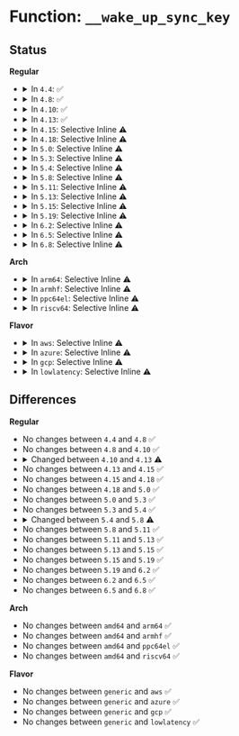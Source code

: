 # Function: <code>__wake_up_sync_key</code>

## Status
<b>Regular</b>
<ul>
<li>
<details>
<summary>In <code>4.4</code>: ✅</summary>

```c
void __wake_up_sync_key(wait_queue_head_t *q, unsigned int mode, int nr_exclusive, void *key);
```

**Collision:** Unique Global

**Inline:** No

**Transformation:** False

**Instances:**

```
In kernel/sched/wait.c (ffffffff810c37a0)
Location: kernel/sched/wait.c:132
Inline: False
Direct callers:
  - kernel/exit.c:__wake_up_parent
  - kernel/sched/wait.c:__wake_up_sync
  - fs/pipe.c:pipe_write
  - fs/pipe.c:pipe_write
  - fs/pipe.c:pipe_read
  - fs/pipe.c:pipe_read
  - fs/pipe.c:pipe_release
  - net/unix/af_unix.c:unix_dgram_recvmsg
```
**Symbols:**

```
ffffffff810c37a0-ffffffff810c37fc: __wake_up_sync_key (STB_GLOBAL)
```
</details>
</li>
<li>
<details>
<summary>In <code>4.8</code>: ✅</summary>

```c
void __wake_up_sync_key(wait_queue_head_t *q, unsigned int mode, int nr_exclusive, void *key);
```

**Collision:** Unique Global

**Inline:** No

**Transformation:** False

**Instances:**

```
In kernel/sched/wait.c (ffffffff810c7130)
Location: kernel/sched/wait.c:132
Inline: False
Direct callers:
  - kernel/exit.c:__wake_up_parent
  - kernel/sched/wait.c:__wake_up_sync
  - fs/pipe.c:pipe_release
  - fs/pipe.c:pipe_write
  - fs/pipe.c:pipe_write
  - fs/pipe.c:pipe_read
  - fs/pipe.c:pipe_read
  - net/unix/af_unix.c:unix_dgram_recvmsg
```
**Symbols:**

```
ffffffff810c7130-ffffffff810c718c: __wake_up_sync_key (STB_GLOBAL)
```
</details>
</li>
<li>
<details>
<summary>In <code>4.10</code>: ✅</summary>

```c
void __wake_up_sync_key(wait_queue_head_t *q, unsigned int mode, int nr_exclusive, void *key);
```

**Collision:** Unique Global

**Inline:** No

**Transformation:** False

**Instances:**

```
In kernel/sched/wait.c (ffffffff810ccf90)
Location: kernel/sched/wait.c:132
Inline: False
Direct callers:
  - kernel/exit.c:__wake_up_parent
  - kernel/sched/wait.c:__wake_up_sync
  - fs/pipe.c:pipe_release
  - fs/pipe.c:pipe_write
  - fs/pipe.c:pipe_write
  - fs/pipe.c:pipe_read
  - fs/pipe.c:pipe_read
  - net/unix/af_unix.c:unix_dgram_recvmsg
```
**Symbols:**

```
ffffffff810ccf90-ffffffff810ccfec: __wake_up_sync_key (STB_GLOBAL)
```
</details>
</li>
<li>
<details>
<summary>In <code>4.13</code>: ✅</summary>

```c
void __wake_up_sync_key(struct wait_queue_head *wq_head, unsigned int mode, int nr_exclusive, void *key);
```

**Collision:** Unique Global

**Inline:** No

**Transformation:** False

**Instances:**

```
In kernel/sched/wait.c (ffffffff810c97f0)
Location: kernel/sched/wait.c:134
Inline: False
Direct callers:
  - kernel/exit.c:__wake_up_parent
  - kernel/sched/wait.c:__wake_up_sync
  - fs/pipe.c:pipe_release
  - fs/pipe.c:pipe_write
  - fs/pipe.c:pipe_write
  - fs/pipe.c:pipe_read
  - fs/pipe.c:pipe_read
  - net/unix/af_unix.c:unix_dgram_recvmsg
```
**Symbols:**

```
ffffffff810c97f0-ffffffff810c984d: __wake_up_sync_key (STB_GLOBAL)
```
</details>
</li>
<li>
<details>
<summary>In <code>4.15</code>: Selective Inline ⚠️</summary>

```c
void __wake_up_sync_key(struct wait_queue_head *wq_head, unsigned int mode, int nr_exclusive, void *key);
```

**Collision:** Unique Global

**Inline:** Selective

**Transformation:** False

**Instances:**

```
In kernel/sched/wait.c (ffffffff810d1065)
Location: kernel/sched/wait.c:192
Inline: True
Inline callers:
  - kernel/sched/wait.c:__wake_up_sync
Direct callers:
  - kernel/exit.c:__wake_up_parent
  - fs/pipe.c:pipe_release
  - fs/pipe.c:pipe_write
  - fs/pipe.c:pipe_write
  - fs/pipe.c:pipe_read
  - fs/pipe.c:pipe_read
  - net/unix/af_unix.c:unix_dgram_recvmsg
```
**Symbols:**

```
ffffffff810d1030-ffffffff810d1052: __wake_up_sync_key (STB_GLOBAL)
```
</details>
</li>
<li>
<details>
<summary>In <code>4.18</code>: Selective Inline ⚠️</summary>

```c
void __wake_up_sync_key(struct wait_queue_head *wq_head, unsigned int mode, int nr_exclusive, void *key);
```

**Collision:** Unique Global

**Inline:** Selective

**Transformation:** False

**Instances:**

```
In kernel/sched/wait.c (ffffffff810d9415)
Location: kernel/sched/wait.c:186
Inline: True
Inline callers:
  - kernel/sched/wait.c:__wake_up_sync
Direct callers:
  - kernel/exit.c:__wake_up_parent
  - fs/pipe.c:pipe_release
  - fs/pipe.c:pipe_write
  - fs/pipe.c:pipe_write
  - fs/pipe.c:pipe_read
  - fs/pipe.c:pipe_read
  - net/unix/af_unix.c:unix_dgram_recvmsg
```
**Symbols:**

```
ffffffff810d93e0-ffffffff810d9401: __wake_up_sync_key (STB_GLOBAL)
```
</details>
</li>
<li>
<details>
<summary>In <code>5.0</code>: Selective Inline ⚠️</summary>

```c
void __wake_up_sync_key(struct wait_queue_head *wq_head, unsigned int mode, int nr_exclusive, void *key);
```

**Collision:** Unique Global

**Inline:** Selective

**Transformation:** False

**Instances:**

```
In kernel/sched/wait.c (ffffffff810e2f15)
Location: kernel/sched/wait.c:188
Inline: True
Inline callers:
  - kernel/sched/wait.c:__wake_up_sync
Direct callers:
  - kernel/exit.c:__wake_up_parent
  - fs/pipe.c:pipe_release
  - fs/pipe.c:pipe_write
  - fs/pipe.c:pipe_write
  - fs/pipe.c:pipe_read
  - fs/pipe.c:pipe_read
  - net/unix/af_unix.c:unix_dgram_recvmsg
```
**Symbols:**

```
ffffffff810e2ee0-ffffffff810e2f01: __wake_up_sync_key (STB_GLOBAL)
```
</details>
</li>
<li>
<details>
<summary>In <code>5.3</code>: Selective Inline ⚠️</summary>

```c
void __wake_up_sync_key(struct wait_queue_head *wq_head, unsigned int mode, int nr_exclusive, void *key);
```

**Collision:** Unique Global

**Inline:** Selective

**Transformation:** False

**Instances:**

```
In kernel/sched/wait.c (ffffffff810e9cb5)
Location: kernel/sched/wait.c:185
Inline: True
Inline callers:
  - kernel/sched/wait.c:__wake_up_sync
Direct callers:
  - kernel/exit.c:__wake_up_parent
  - fs/pipe.c:pipe_release
  - fs/pipe.c:pipe_write
  - fs/pipe.c:pipe_write
  - fs/pipe.c:pipe_read
  - fs/pipe.c:pipe_read
  - net/core/sock.c:sock_def_write_space
  - net/core/sock.c:sock_def_readable
  - net/unix/af_unix.c:unix_dgram_recvmsg
  - net/unix/af_unix.c:unix_write_space
```
**Symbols:**

```
ffffffff810e9c80-ffffffff810e9ca1: __wake_up_sync_key (STB_GLOBAL)
```
</details>
</li>
<li>
<details>
<summary>In <code>5.4</code>: Selective Inline ⚠️</summary>

```c
void __wake_up_sync_key(struct wait_queue_head *wq_head, unsigned int mode, int nr_exclusive, void *key);
```

**Collision:** Unique Global

**Inline:** Selective

**Transformation:** False

**Instances:**

```
In kernel/sched/wait.c (ffffffff810f5685)
Location: kernel/sched/wait.c:185
Inline: True
Inline callers:
  - kernel/sched/wait.c:__wake_up_sync
Direct callers:
  - kernel/exit.c:__wake_up_parent
  - fs/pipe.c:pipe_release
  - fs/pipe.c:pipe_write
  - fs/pipe.c:pipe_write
  - fs/pipe.c:pipe_read
  - fs/pipe.c:pipe_read
  - net/core/sock.c:sock_def_write_space
  - net/core/sock.c:sock_def_readable
  - net/unix/af_unix.c:unix_dgram_recvmsg
  - net/unix/af_unix.c:unix_write_space
```
**Symbols:**

```
ffffffff810f5650-ffffffff810f5671: __wake_up_sync_key (STB_GLOBAL)
```
</details>
</li>
<li>
<details>
<summary>In <code>5.8</code>: Selective Inline ⚠️</summary>

```c
void __wake_up_sync_key(struct wait_queue_head *wq_head, unsigned int mode, void *key);
```

**Collision:** Unique Global

**Inline:** Selective

**Transformation:** False

**Instances:**

```
In kernel/sched/wait.c (ffffffff810ff035)
Location: kernel/sched/wait.c:184
Inline: True
Inline callers:
  - kernel/sched/wait.c:__wake_up_sync
Direct callers:
  - kernel/exit.c:__wake_up_parent
  - fs/pipe.c:pipe_write
  - fs/pipe.c:pipe_write
  - fs/pipe.c:pipe_write
  - fs/pipe.c:pipe_read
  - fs/pipe.c:pipe_read
  - fs/pipe.c:pipe_read
  - net/core/sock.c:sock_def_write_space
  - net/core/sock.c:sock_def_readable
  - net/unix/af_unix.c:unix_dgram_recvmsg
  - net/unix/af_unix.c:unix_write_space
```
**Symbols:**

```
ffffffff810fed90-ffffffff810fedb3: __wake_up_sync_key (STB_GLOBAL)
```
</details>
</li>
<li>
<details>
<summary>In <code>5.11</code>: Selective Inline ⚠️</summary>

```c
void __wake_up_sync_key(struct wait_queue_head *wq_head, unsigned int mode, void *key);
```

**Collision:** Unique Global

**Inline:** Selective

**Transformation:** False

**Instances:**

```
In kernel/sched/wait.c (ffffffff810fd8d5)
Location: kernel/sched/wait.c:199
Inline: True
Inline callers:
  - kernel/sched/wait.c:__wake_up_sync
Direct callers:
  - kernel/exit.c:__wake_up_parent
  - fs/pipe.c:pipe_write
  - fs/pipe.c:pipe_write
  - fs/pipe.c:pipe_write
  - fs/pipe.c:pipe_read
  - fs/pipe.c:pipe_read
  - fs/pipe.c:pipe_read
  - net/core/sock.c:sock_def_write_space
  - net/core/sock.c:sock_def_readable
  - net/unix/af_unix.c:unix_dgram_recvmsg
  - net/unix/af_unix.c:unix_write_space
```
**Symbols:**

```
ffffffff810fd690-ffffffff810fd6b3: __wake_up_sync_key (STB_GLOBAL)
```
</details>
</li>
<li>
<details>
<summary>In <code>5.13</code>: Selective Inline ⚠️</summary>

```c
void __wake_up_sync_key(struct wait_queue_head *wq_head, unsigned int mode, void *key);
```

**Collision:** Unique Global

**Inline:** Selective

**Transformation:** False

**Instances:**

```
In kernel/sched/wait.c (ffffffff810ffcb5)
Location: kernel/sched/wait.c:199
Inline: True
Inline callers:
  - kernel/sched/wait.c:__wake_up_sync
Direct callers:
  - kernel/exit.c:__wake_up_parent
  - fs/pipe.c:pipe_write
  - fs/pipe.c:pipe_write
  - fs/pipe.c:pipe_write
  - fs/pipe.c:pipe_read
  - fs/pipe.c:pipe_read
  - fs/pipe.c:pipe_read
  - fs/pipe.c:pipe_read
  - net/core/sock.c:sock_def_write_space
  - net/core/sock.c:sock_def_readable
  - net/unix/af_unix.c:unix_dgram_recvmsg
  - net/unix/af_unix.c:unix_write_space
```
**Symbols:**

```
ffffffff810ffa70-ffffffff810ffa93: __wake_up_sync_key (STB_GLOBAL)
```
</details>
</li>
<li>
<details>
<summary>In <code>5.15</code>: Selective Inline ⚠️</summary>

```c
void __wake_up_sync_key(struct wait_queue_head *wq_head, unsigned int mode, void *key);
```

**Collision:** Unique Global

**Inline:** Selective

**Transformation:** False

**Instances:**

```
In kernel/sched/wait.c (ffffffff8111bda5)
Location: kernel/sched/wait.c:199
Inline: True
Inline callers:
  - kernel/sched/wait.c:__wake_up_sync
Direct callers:
  - kernel/exit.c:__wake_up_parent
  - fs/pipe.c:pipe_write
  - fs/pipe.c:pipe_write
  - fs/pipe.c:pipe_write
  - fs/pipe.c:pipe_read
  - fs/pipe.c:pipe_read
  - fs/pipe.c:pipe_read
  - fs/pipe.c:pipe_read
  - net/core/sock.c:sock_def_write_space
  - net/core/sock.c:sock_def_readable
  - net/unix/af_unix.c:__unix_dgram_recvmsg
  - net/unix/af_unix.c:unix_write_space
```
**Symbols:**

```
ffffffff8111bb40-ffffffff8111bb63: __wake_up_sync_key (STB_GLOBAL)
```
</details>
</li>
<li>
<details>
<summary>In <code>5.19</code>: Selective Inline ⚠️</summary>

```c
void __wake_up_sync_key(struct wait_queue_head *wq_head, unsigned int mode, void *key);
```

**Collision:** Unique Global

**Inline:** Selective

**Transformation:** False

**Instances:**

```
In kernel/sched/build_utility.c (ffffffff8113fcd5)
Location: kernel/sched/wait.c:198
Inline: True
Inline callers:
  - kernel/sched/build_utility.c:__wake_up_sync
Direct callers:
  - kernel/exit.c:__wake_up_parent
  - fs/pipe.c:pipe_write
  - fs/pipe.c:pipe_write
  - fs/pipe.c:pipe_write
  - fs/pipe.c:pipe_read
  - fs/pipe.c:pipe_read
  - fs/pipe.c:pipe_read
  - fs/pipe.c:pipe_read
  - net/core/sock.c:sock_def_write_space
  - net/core/sock.c:sock_def_readable
  - net/core/sock.c:sock_wfree
  - net/unix/af_unix.c:__unix_dgram_recvmsg
  - net/unix/af_unix.c:unix_write_space
```
**Symbols:**

```
ffffffff8113c300-ffffffff8113c341: __wake_up_sync_key (STB_GLOBAL)
```
</details>
</li>
<li>
<details>
<summary>In <code>6.2</code>: Selective Inline ⚠️</summary>

```c
void __wake_up_sync_key(struct wait_queue_head *wq_head, unsigned int mode, void *key);
```

**Collision:** Unique Global

**Inline:** Selective

**Transformation:** False

**Instances:**

```
In kernel/sched/build_utility.c (ffffffff8116a8c5)
Location: kernel/sched/wait.c:202
Inline: True
Inline callers:
  - kernel/sched/build_utility.c:__wake_up_sync
Direct callers:
  - kernel/exit.c:__wake_up_parent
  - fs/pipe.c:pipe_write
  - fs/pipe.c:pipe_write
  - fs/pipe.c:pipe_write
  - fs/pipe.c:pipe_read
  - fs/pipe.c:pipe_read
  - fs/pipe.c:pipe_read
  - fs/pipe.c:pipe_read
  - net/core/sock.c:sock_def_write_space
  - net/core/sock.c:sock_def_readable
  - net/core/sock.c:sock_wfree
  - net/unix/af_unix.c:__unix_dgram_recvmsg
  - net/unix/af_unix.c:unix_write_space
```
**Symbols:**

```
ffffffff81166f60-ffffffff81166fa5: __wake_up_sync_key (STB_GLOBAL)
```
</details>
</li>
<li>
<details>
<summary>In <code>6.5</code>: Selective Inline ⚠️</summary>

```c
void __wake_up_sync_key(struct wait_queue_head *wq_head, unsigned int mode, void *key);
```

**Collision:** Unique Global

**Inline:** Selective

**Transformation:** False

**Instances:**

```
In kernel/sched/build_utility.c (ffffffff8117afd5)
Location: kernel/sched/wait.c:202
Inline: True
Inline callers:
  - kernel/sched/build_utility.c:__wake_up_sync
Direct callers:
  - kernel/exit.c:__wake_up_parent
  - fs/pipe.c:pipe_write
  - fs/pipe.c:pipe_write
  - fs/pipe.c:pipe_write
  - fs/pipe.c:pipe_read
  - fs/pipe.c:pipe_read
  - fs/pipe.c:pipe_read
  - fs/pipe.c:pipe_read
  - net/core/sock.c:sock_def_write_space
  - net/core/sock.c:sock_def_readable
  - net/core/sock.c:sock_wfree
  - net/unix/af_unix.c:__unix_dgram_recvmsg
  - net/unix/af_unix.c:unix_write_space
```
**Symbols:**

```
ffffffff81177330-ffffffff81177375: __wake_up_sync_key (STB_GLOBAL)
```
</details>
</li>
<li>
<details>
<summary>In <code>6.8</code>: Selective Inline ⚠️</summary>

```c
void __wake_up_sync_key(struct wait_queue_head *wq_head, unsigned int mode, void *key);
```

**Collision:** Unique Global

**Inline:** Selective

**Transformation:** False

**Instances:**

```
In kernel/sched/build_utility.c (ffffffff8118c225)
Location: kernel/sched/wait.c:167
Inline: True
Inline callers:
  - kernel/sched/build_utility.c:__wake_up_sync
Direct callers:
  - kernel/exit.c:__wake_up_parent
  - fs/pipe.c:pipe_write
  - fs/pipe.c:pipe_write
  - fs/pipe.c:pipe_write
  - fs/pipe.c:pipe_read
  - fs/pipe.c:pipe_read
  - fs/pipe.c:pipe_read
  - fs/pipe.c:pipe_read
  - net/core/sock.c:sock_def_write_space
  - net/core/sock.c:sock_def_readable
  - net/core/sock.c:sock_wfree
  - net/unix/af_unix.c:__unix_dgram_recvmsg
  - net/unix/af_unix.c:unix_write_space
```
**Symbols:**

```
ffffffff8118c2a0-ffffffff8118c315: __wake_up_sync_key (STB_GLOBAL)
```
</details>
</li>
</ul>
<b>Arch</b>
<ul>
<li>
<details>
<summary>In <code>arm64</code>: Selective Inline ⚠️</summary>

```c
void __wake_up_sync_key(struct wait_queue_head *wq_head, unsigned int mode, int nr_exclusive, void *key);
```

**Collision:** Unique Global

**Inline:** Selective

**Transformation:** False

**Instances:**

```
In kernel/sched/wait.c (ffff8000101587ac)
Location: kernel/sched/wait.c:185
Inline: True
Inline callers:
  - kernel/sched/wait.c:__wake_up_sync
Direct callers:
  - kernel/exit.c:__wake_up_parent
  - fs/pipe.c:pipe_release
  - fs/pipe.c:pipe_write
  - fs/pipe.c:pipe_write
  - fs/pipe.c:pipe_read
  - fs/pipe.c:pipe_read
  - net/core/sock.c:sock_def_write_space
  - net/core/sock.c:sock_def_readable
  - net/unix/af_unix.c:unix_dgram_recvmsg
  - net/unix/af_unix.c:unix_write_space
```
**Symbols:**

```
ffff800010158730-ffff800010158788: __wake_up_sync_key (STB_GLOBAL)
```
</details>
</li>
<li>
<details>
<summary>In <code>armhf</code>: Selective Inline ⚠️</summary>

```c
void __wake_up_sync_key(struct wait_queue_head *wq_head, unsigned int mode, int nr_exclusive, void *key);
```

**Collision:** Unique Global

**Inline:** Selective

**Transformation:** False

**Instances:**

```
In kernel/sched/wait.c (c03a5df4)
Location: kernel/sched/wait.c:185
Inline: True
Inline callers:
  - kernel/sched/wait.c:__wake_up_sync
Direct callers:
  - kernel/exit.c:__wake_up_parent
  - fs/pipe.c:pipe_release
  - fs/pipe.c:pipe_write
  - fs/pipe.c:pipe_write
  - fs/pipe.c:pipe_read
  - fs/pipe.c:pipe_read
  - net/core/sock.c:sock_def_write_space
  - net/core/sock.c:sock_def_readable
  - net/unix/af_unix.c:unix_dgram_recvmsg
  - net/unix/af_unix.c:unix_write_space
```
**Symbols:**

```
c03a5d9c-c03a5ddc: __wake_up_sync_key (STB_GLOBAL)
```
</details>
</li>
<li>
<details>
<summary>In <code>ppc64el</code>: Selective Inline ⚠️</summary>

```c
void __wake_up_sync_key(struct wait_queue_head *wq_head, unsigned int mode, int nr_exclusive, void *key);
```

**Collision:** Unique Global

**Inline:** Selective

**Transformation:** False

**Instances:**

```
In kernel/sched/wait.c (c0000000001ace90)
Location: kernel/sched/wait.c:185
Inline: True
Inline callers:
  - kernel/sched/wait.c:__wake_up_sync
Direct callers:
  - kernel/exit.c:__wake_up_parent
  - fs/pipe.c:pipe_release
  - fs/pipe.c:pipe_write
  - fs/pipe.c:pipe_write
  - fs/pipe.c:pipe_write
  - fs/pipe.c:pipe_read
  - fs/pipe.c:pipe_read
  - net/core/sock.c:sock_def_write_space
  - net/core/sock.c:sock_def_readable
  - net/unix/af_unix.c:unix_dgram_recvmsg
  - net/unix/af_unix.c:unix_write_space
```
**Symbols:**

```
c0000000001ace50-c0000000001ace7c: __wake_up_sync_key (STB_GLOBAL)
```
</details>
</li>
<li>
<details>
<summary>In <code>riscv64</code>: Selective Inline ⚠️</summary>

```c
void __wake_up_sync_key(struct wait_queue_head *wq_head, unsigned int mode, int nr_exclusive, void *key);
```

**Collision:** Unique Global

**Inline:** Selective

**Transformation:** False

**Instances:**

```
In kernel/sched/wait.c (ffffffe0000feca4)
Location: kernel/sched/wait.c:185
Inline: True
Inline callers:
  - kernel/sched/wait.c:__wake_up_sync
Direct callers:
  - kernel/exit.c:__wake_up_parent
  - fs/pipe.c:pipe_release
  - fs/pipe.c:pipe_write
  - fs/pipe.c:pipe_write
  - fs/pipe.c:pipe_read
  - fs/pipe.c:pipe_read
  - net/core/sock.c:sock_def_write_space
  - net/core/sock.c:sock_def_readable
  - net/unix/af_unix.c:unix_dgram_recvmsg
  - net/unix/af_unix.c:unix_write_space
```
**Symbols:**

```
ffffffe0000fec3a-ffffffe0000fec86: __wake_up_sync_key (STB_GLOBAL)
```
</details>
</li>
</ul>
<b>Flavor</b>
<ul>
<li>
<details>
<summary>In <code>aws</code>: Selective Inline ⚠️</summary>

```c
void __wake_up_sync_key(struct wait_queue_head *wq_head, unsigned int mode, int nr_exclusive, void *key);
```

**Collision:** Unique Global

**Inline:** Selective

**Transformation:** False

**Instances:**

```
In kernel/sched/wait.c (ffffffff810eea85)
Location: kernel/sched/wait.c:185
Inline: True
Inline callers:
  - kernel/sched/wait.c:__wake_up_sync
Direct callers:
  - kernel/exit.c:__wake_up_parent
  - fs/pipe.c:pipe_release
  - fs/pipe.c:pipe_write
  - fs/pipe.c:pipe_write
  - fs/pipe.c:pipe_read
  - fs/pipe.c:pipe_read
  - net/core/sock.c:sock_def_write_space
  - net/core/sock.c:sock_def_readable
  - net/unix/af_unix.c:unix_dgram_recvmsg
  - net/unix/af_unix.c:unix_write_space
```
**Symbols:**

```
ffffffff810eea50-ffffffff810eea71: __wake_up_sync_key (STB_GLOBAL)
```
</details>
</li>
<li>
<details>
<summary>In <code>azure</code>: Selective Inline ⚠️</summary>

```c
void __wake_up_sync_key(struct wait_queue_head *wq_head, unsigned int mode, int nr_exclusive, void *key);
```

**Collision:** Unique Global

**Inline:** Selective

**Transformation:** False

**Instances:**

```
In kernel/sched/wait.c (ffffffff810deb15)
Location: kernel/sched/wait.c:185
Inline: True
Inline callers:
  - kernel/sched/wait.c:__wake_up_sync
Direct callers:
  - kernel/exit.c:__wake_up_parent
  - fs/pipe.c:pipe_release
  - fs/pipe.c:pipe_write
  - fs/pipe.c:pipe_write
  - fs/pipe.c:pipe_read
  - fs/pipe.c:pipe_read
  - net/core/sock.c:sock_def_write_space
  - net/core/sock.c:sock_def_readable
  - net/unix/af_unix.c:unix_dgram_recvmsg
  - net/unix/af_unix.c:unix_write_space
```
**Symbols:**

```
ffffffff810deae0-ffffffff810deb01: __wake_up_sync_key (STB_GLOBAL)
```
</details>
</li>
<li>
<details>
<summary>In <code>gcp</code>: Selective Inline ⚠️</summary>

```c
void __wake_up_sync_key(struct wait_queue_head *wq_head, unsigned int mode, int nr_exclusive, void *key);
```

**Collision:** Unique Global

**Inline:** Selective

**Transformation:** False

**Instances:**

```
In kernel/sched/wait.c (ffffffff810ebbb5)
Location: kernel/sched/wait.c:185
Inline: True
Inline callers:
  - kernel/sched/wait.c:__wake_up_sync
Direct callers:
  - kernel/exit.c:__wake_up_parent
  - fs/pipe.c:pipe_release
  - fs/pipe.c:pipe_write
  - fs/pipe.c:pipe_write
  - fs/pipe.c:pipe_read
  - fs/pipe.c:pipe_read
  - net/core/sock.c:sock_def_write_space
  - net/core/sock.c:sock_def_readable
  - net/unix/af_unix.c:unix_dgram_recvmsg
  - net/unix/af_unix.c:unix_write_space
```
**Symbols:**

```
ffffffff810ebb80-ffffffff810ebba1: __wake_up_sync_key (STB_GLOBAL)
```
</details>
</li>
<li>
<details>
<summary>In <code>lowlatency</code>: Selective Inline ⚠️</summary>

```c
void __wake_up_sync_key(struct wait_queue_head *wq_head, unsigned int mode, int nr_exclusive, void *key);
```

**Collision:** Unique Global

**Inline:** Selective

**Transformation:** False

**Instances:**

```
In kernel/sched/wait.c (ffffffff810f6c15)
Location: kernel/sched/wait.c:185
Inline: True
Inline callers:
  - kernel/sched/wait.c:__wake_up_sync
Direct callers:
  - kernel/exit.c:__wake_up_parent
  - fs/pipe.c:pipe_release
  - fs/pipe.c:pipe_write
  - fs/pipe.c:pipe_write
  - fs/pipe.c:pipe_read
  - fs/pipe.c:pipe_read
  - net/core/sock.c:sock_def_write_space
  - net/core/sock.c:sock_def_readable
  - net/unix/af_unix.c:unix_dgram_recvmsg
  - net/unix/af_unix.c:unix_write_space
```
**Symbols:**

```
ffffffff810f6be0-ffffffff810f6c01: __wake_up_sync_key (STB_GLOBAL)
```
</details>
</li>
</ul>

## Differences
<b>Regular</b>
<ul>
<li>
No changes between <code>4.4</code> and <code>4.8</code> ✅
</li>
<li>
No changes between <code>4.8</code> and <code>4.10</code> ✅
</li>
<li>
<details>
<summary>Changed between <code>4.10</code> and <code>4.13</code> ⚠️</summary>
<ul>
<li>
<b>Param added. </b>
<code>struct wait_queue_head *wq_head</code>
</li>
<li>
<b>Param removed. </b>
<code>wait_queue_head_t *q</code>
</li>
</ul>
</details>
</li>
<li>
No changes between <code>4.13</code> and <code>4.15</code> ✅
</li>
<li>
No changes between <code>4.15</code> and <code>4.18</code> ✅
</li>
<li>
No changes between <code>4.18</code> and <code>5.0</code> ✅
</li>
<li>
No changes between <code>5.0</code> and <code>5.3</code> ✅
</li>
<li>
No changes between <code>5.3</code> and <code>5.4</code> ✅
</li>
<li>
<details>
<summary>Changed between <code>5.4</code> and <code>5.8</code> ⚠️</summary>
<ul>
<li>
<b>Param removed. </b>
<code>int nr_exclusive</code>
</li>
<li>
<b>Param reordered. </b>
<code>wq_head, mode, nr_exclusive, key</code> ➡️ <code>wq_head, mode, key</code>
</li>
</ul>
</details>
</li>
<li>
No changes between <code>5.8</code> and <code>5.11</code> ✅
</li>
<li>
No changes between <code>5.11</code> and <code>5.13</code> ✅
</li>
<li>
No changes between <code>5.13</code> and <code>5.15</code> ✅
</li>
<li>
No changes between <code>5.15</code> and <code>5.19</code> ✅
</li>
<li>
No changes between <code>5.19</code> and <code>6.2</code> ✅
</li>
<li>
No changes between <code>6.2</code> and <code>6.5</code> ✅
</li>
<li>
No changes between <code>6.5</code> and <code>6.8</code> ✅
</li>
</ul>
<b>Arch</b>
<ul>
<li>
No changes between <code>amd64</code> and <code>arm64</code> ✅
</li>
<li>
No changes between <code>amd64</code> and <code>armhf</code> ✅
</li>
<li>
No changes between <code>amd64</code> and <code>ppc64el</code> ✅
</li>
<li>
No changes between <code>amd64</code> and <code>riscv64</code> ✅
</li>
</ul>
<b>Flavor</b>
<ul>
<li>
No changes between <code>generic</code> and <code>aws</code> ✅
</li>
<li>
No changes between <code>generic</code> and <code>azure</code> ✅
</li>
<li>
No changes between <code>generic</code> and <code>gcp</code> ✅
</li>
<li>
No changes between <code>generic</code> and <code>lowlatency</code> ✅
</li>
</ul>
